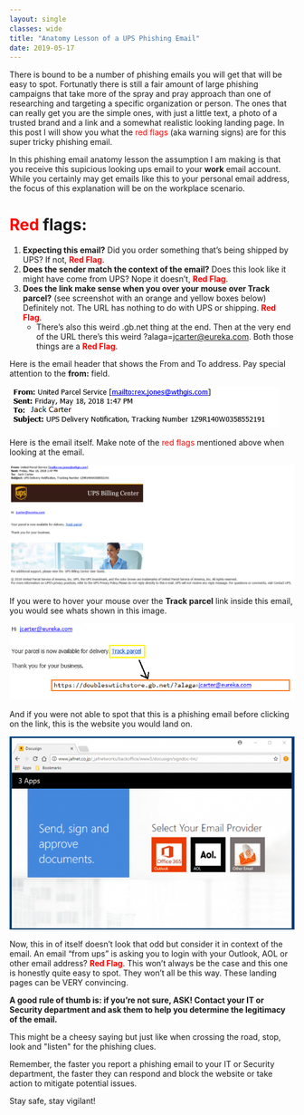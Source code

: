 ```yaml
---
layout: single
classes: wide
title: "Anatomy Lesson of a UPS Phishing Email"
date: 2019-05-17
---
```

There is bound to be a number of phishing emails you will get that will be easy to spot. Fortunatly there is still a fair amount of large phishing campaigns that take more of the spray and pray approach than one of researching and targeting a specific organization or person. The ones that can really get you are the simple ones, with just a little text, a photo of a trusted brand and a link and a somewhat realistic looking landing page. In this post I will show you what the <span style="color:red">red flags</span> (aka warning signs) are for this super tricky phishing email.

In this phishing email anatomy lesson the assumption I am making is that you receive this supicious looking ups email to your **work** email account. While you certainly may get emails like this to your personal email address, the focus of this explanation will be on the workplace scenario.

# <span style="color:red">**Red** </span>**flags**:

1. **Expecting this email?** Did you order something that’s being shipped by UPS? If not, <span style="color:red">**Red Flag**</span>.
2. **Does the sender match the context of the email?** Does this look like it might have come from UPS? Nope it doesn’t, <span style="color:red">**Red Flag**</span>.
3. **Does the link make sense when you over your mouse over Track parcel?** (see screenshot with an orange and yellow boxes below) Definitely not. The URL has nothing to do with UPS or shipping. <span style="color:red">**Red Flag**</span>.
    * There’s also this weird .gb.net thing at the end. Then at the very end of the URL there’s this weird ?alaga=jcarter@eureka.com. Both those things are a <span style="color:red">**Red Flag**</span>.

Here is the email header that shows the From and To address. Pay special attention to the **from:** field.

![upsphishingheader.png](/assets/img/upsphishingheader.png)

Here is the email itself. Make note of the <span style="color:red">red flags</span> mentioned above when looking at the email.

![upsphishing.png](/assets/img/upsphishing.png)

If you were to hover your mouse over the **Track parcel** link inside this email, you would see whats shown in this image.

![upsphishingurl.png](/assets/img/upsphishingurl.png)

And if you were not able to spot that this is a phishing email before clicking on the link, this is the website you would land on.

![upsphishinglandingpage.png](/assets/img/upsphishinglandingpage.png)

Now, this in of itself doesn’t look that odd but consider it in context of the email. An email “from ups” is asking you to login with your Outlook, AOL or other email address? <span style="color:red">**Red Flag**</span>. This won’t always be the case and this one is honestly quite easy to spot. They won’t all be this way. These landing pages can be VERY convincing.

**A good rule of thumb is: if you’re not sure, ASK! Contact your IT or Security department and ask them to help you determine the legitimacy of the email.**

This might be a cheesy saying but just like when crossing the road, stop, look and "listen" for the phishing clues. 

Remember, the faster you report a phishing email to your IT or Security department, the faster they can respond and block the website or take action to mitigate potential issues.

Stay safe, stay vigilant!